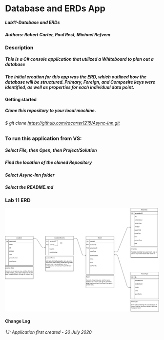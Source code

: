 # Database and ERDs App
##### Lab11-Database and ERDs
##### Authors: Robert Carter, Paul Rest, Michael Refvem


### Description

##### This is a C# console application that utilized a Whiteboard to plan out a database
##### The initial creation for this app was the ERD, which outlined how the database will be structured. Primary, Foreign, and Composite keys were identified, as well as properties for each individual data point. 

#### Getting started

##### Clone this repository to your local machine.
###### $ git clone https://github.com/racarter1215/Async-Inn.git

### To run this application from VS:

##### Select File, then Open, then Project/Solution
##### Find the location of the cloned Repository
##### Select Async-Inn folder
##### Select the README.md


### Lab 11 ERD
![App Image 1](./assets/Lab11ERD.png)

#### Change Log

###### 1.1: Application first created - 20 July 2020
